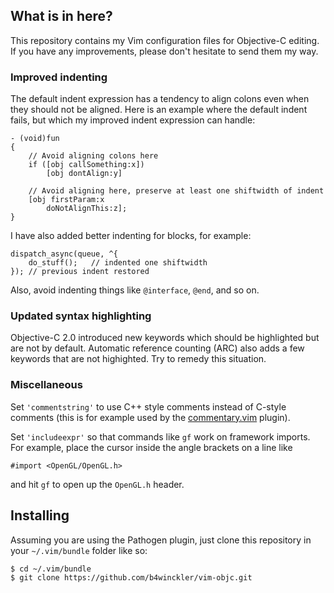 ## What is in here?

This repository contains my Vim configuration files for Objective-C editing.
If you have any improvements, please don't hesitate to send them my way.


### Improved indenting

The default indent expression has a tendency to align colons even when they
should not be aligned.  Here is an example where the default indent fails, but
which my improved indent expression can handle:

```objc
- (void)fun
{
    // Avoid aligning colons here
    if ([obj callSomething:x])
        [obj dontAlign:y]

    // Avoid aligning here, preserve at least one shiftwidth of indent
    [obj firstParam:x
        doNotAlignThis:z];
}
```

I have also added better indenting for blocks, for example:

```objc
dispatch_async(queue, ^{
    do_stuff();   // indented one shiftwidth
}); // previous indent restored
```

Also, avoid indenting things like `@interface`, `@end`, and so on.


### Updated syntax highlighting

Objective-C 2.0 introduced new keywords which should be highlighted but are not
by default.  Automatic reference counting (ARC) also adds a few keywords that
are not highighted.  Try to remedy this situation.


### Miscellaneous

Set `'commentstring'` to use C++ style comments instead of C-style comments
(this is for example used by the
[commentary.vim](https://github.com/tpope/vim-commentary) plugin).

Set `'includeexpr'` so that commands like `gf` work on framework imports.  For
example, place the cursor inside the angle brackets on a line like

```objc
#import <OpenGL/OpenGL.h>
```

and hit `gf` to open up the `OpenGL.h` header.


## Installing

Assuming you are using the Pathogen plugin, just clone this repository in your
`~/.vim/bundle` folder like so:

```
$ cd ~/.vim/bundle
$ git clone https://github.com/b4winckler/vim-objc.git
```
